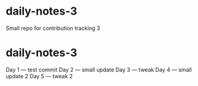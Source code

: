 # daily-notes-3
Small repo for contribution tracking 3
# daily-notes-3
Day 1 — test commit
Day 2 — small update
Day 3 — tweak
Day 4 — small update 2
Day 5 — tweak 2
